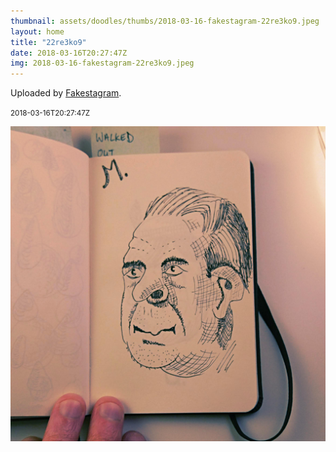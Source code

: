 ```yaml
---
thumbnail: assets/doodles/thumbs/2018-03-16-fakestagram-22re3ko9.jpeg
layout: home
title: "22re3ko9"
date: 2018-03-16T20:27:47Z
img: 2018-03-16-fakestagram-22re3ko9.jpeg
---
```


Uploaded by [Fakestagram](https://github.com/opyate/fakestagram).

<small>2018-03-16T20:27:47Z</small>

![Uploaded by Fakestagram](assets/doodles/original/2018-03-16-fakestagram-22re3ko9.jpeg)
